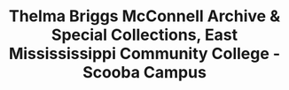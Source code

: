 ---
layout: repo
title: "Thelma Briggs McConnell Archive & Special Collections, East Missississippi Community College - Scooba Campus"
id: 23688
permalink: repos/23688/
---